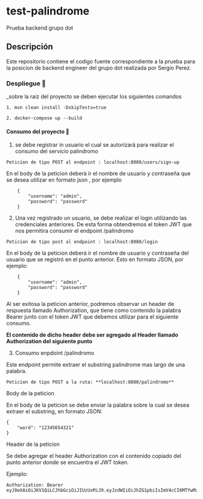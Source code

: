 # test-palindrome
Prueba backend grupo dot 

## Descripción
Este repositorio contiene el codigo fuente correspondiente a la prueba para la posicion de backend engineer del grupo dot realizada por Sergio Perez.

### Despliegue 🚀

_sobre la raiz del proyecto se deben ejecutar los siguientes comandos
```
1. mvn clean install -DskipTests=true

2. docker-compose up --build
```

#### Consumo del proyecto 🚀

1. se debe registrar in usuario el cual se autorizará para realizar el consumo del servicio palindromo
```
Peticion de tipo POST al endpoint : localhost:8080/users/sign-up
```
En el body de la peticion deberá ir el nombre de usuario y contraseña que se desea utilizar en formato json , por ejemplo
```
    {
        "username": "admin",
        "password": "password"
    }
```

2. Una vez registrado un usuario, se debe realizar el login utilizando las credenciales anteriores. De esta forma obtendremos el token JWT que nos permitira consumir el endpoint /palindromo
```
Peticion de tipo post al endpoint : localhost:8080/login
```
En el body de la peticion deberá ir el nombre de usuario y contraseña del usuario que se registró en el punto anterior. Esto en formato JSON, por ejemplo: 
```
    {
        "username": "admin",
        "password": "password"
    }
```    
Al ser exitosa la peticion anterior, podremos observar un header de respuesta llamado Authorization, que tiene como contenido la palabra Bearer junto con el token JWT que debemos utilizar para el siguiente consumo.

**El contenido de dicho header debe ser agregado al Header llamado Authorization del siguiente punto**


3. Consumo enpdoint /palindromo

Este endpoint permite extraer el substring palindrome mas largo de una palabra.

```
Peticion de tipo POST a la ruta: **localhost:8080/palindromo**
```
Body de la peticion 
    
En el body de la peticion se debe enviar la palabra sobre la cual se desea extraer el substring, en formato JSON: 
    
    {
        "word": "12345654321"
    }

Header de la peticion 

Se debe agregar el header Authorization con el contenido copiado del punto anterior donde se encuentra el JWT token. 

Ejemplo: 

    Authorization: Bearer eyJ0eXAiOiJKV1QiLCJhbGciOiJIUzUxMiJ9.eyJzdWIiOiJhZG1pbiIsImV4cCI6MTYwMzkyMjU4NX0.WVKOodrroMtiVIByUHti_u4vxn9mFA2Hg8lJzRWMFg0H5os0wWC8GaT624glFx4j3YzF4OlgbN73oIANcLJH4g
